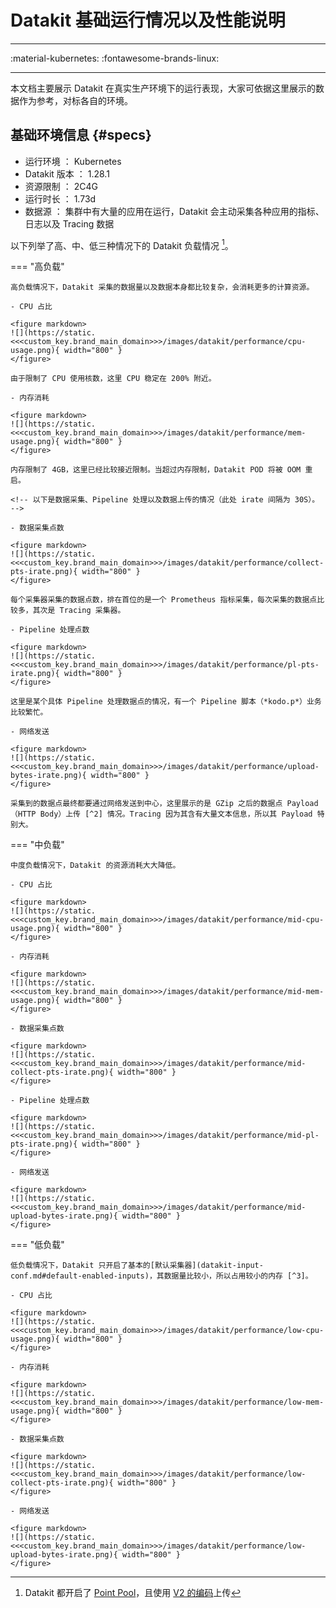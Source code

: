 
# Datakit 基础运行情况以及性能说明

---

:material-kubernetes: :fontawesome-brands-linux:

---

本文档主要展示 Datakit 在真实生产环境下的运行表现，大家可依据这里展示的数据作为参考，对标各自的环境。

## 基础环境信息 {#specs}

- 运行环境     ： Kubernetes
- Datakit 版本 ： 1.28.1
- 资源限制     ： 2C4G
- 运行时长     ： 1.73d
- 数据源       ： 集群中有大量的应用在运行，Datakit 会主动采集各种应用的指标、日志以及 Tracing 数据

以下列举了高、中、低三种情况下的 Datakit 负载情况 [^1]。

<!-- markdownlint-disable MD046 -->
=== "高负载"

    高负载情况下，Datakit 采集的数据量以及数据本身都比较复杂，会消耗更多的计算资源。
    
    - CPU 占比
    
    <figure markdown>
    ![](https://static.<<<custom_key.brand_main_domain>>>/images/datakit/performance/cpu-usage.png){ width="800" }
    </figure>
    
    由于限制了 CPU 使用核数，这里 CPU 稳定在 200% 附近。

    - 内存消耗
    
    <figure markdown>
    ![](https://static.<<<custom_key.brand_main_domain>>>/images/datakit/performance/mem-usage.png){ width="800" }
    </figure>
    
    内存限制了 4GB，这里已经比较接近限制。当超过内存限制，Datakit POD 将被 OOM 重启。
    
    <!-- 以下是数据采集、Pipeline 处理以及数据上传的情况（此处 irate 间隔为 30S）。 -->
    
    - 数据采集点数
    
    <figure markdown>
    ![](https://static.<<<custom_key.brand_main_domain>>>/images/datakit/performance/collect-pts-irate.png){ width="800" }
    </figure>
    
    每个采集器采集的数据点数，排在首位的是一个 Prometheus 指标采集，每次采集的数据点比较多，其次是 Tracing 采集器。
    
    - Pipeline 处理点数

    <figure markdown>
    ![](https://static.<<<custom_key.brand_main_domain>>>/images/datakit/performance/pl-pts-irate.png){ width="800" }
    </figure>
    
    这里是某个具体 Pipeline 处理数据点的情况，有一个 Pipeline 脚本（*kodo.p*）业务比较繁忙。
    
    - 网络发送

    <figure markdown>
    ![](https://static.<<<custom_key.brand_main_domain>>>/images/datakit/performance/upload-bytes-irate.png){ width="800" }
    </figure>
    
    采集到的数据点最终都要通过网络发送到中心，这里展示的是 GZip 之后的数据点 Payload （HTTP Body）上传 [^2] 情况。Tracing 因为其含有大量文本信息，所以其 Payload 特别大。

=== "中负载"

    中度负载情况下，Datakit 的资源消耗大大降低。
    
    - CPU 占比
    
    <figure markdown>
    ![](https://static.<<<custom_key.brand_main_domain>>>/images/datakit/performance/mid-cpu-usage.png){ width="800" }
    </figure>

    - 内存消耗

    <figure markdown>
    ![](https://static.<<<custom_key.brand_main_domain>>>/images/datakit/performance/mid-mem-usage.png){ width="800" }
    </figure>
    
    - 数据采集点数
    
    <figure markdown>
    ![](https://static.<<<custom_key.brand_main_domain>>>/images/datakit/performance/mid-collect-pts-irate.png){ width="800" }
    </figure>
    
    - Pipeline 处理点数

    <figure markdown>
    ![](https://static.<<<custom_key.brand_main_domain>>>/images/datakit/performance/mid-pl-pts-irate.png){ width="800" }
    </figure>
    
    - 网络发送

    <figure markdown>
    ![](https://static.<<<custom_key.brand_main_domain>>>/images/datakit/performance/mid-upload-bytes-irate.png){ width="800" }
    </figure>

=== "低负载"

    低负载情况下，Datakit 只开启了基本的[默认采集器](datakit-input-conf.md#default-enabled-inputs)，其数据量比较小，所以占用较小的内存 [^3]。

    - CPU 占比
    
    <figure markdown>
    ![](https://static.<<<custom_key.brand_main_domain>>>/images/datakit/performance/low-cpu-usage.png){ width="800" }
    </figure>

    - 内存消耗

    <figure markdown>
    ![](https://static.<<<custom_key.brand_main_domain>>>/images/datakit/performance/low-mem-usage.png){ width="800" }
    </figure>

    - 数据采集点数
    
    <figure markdown>
    ![](https://static.<<<custom_key.brand_main_domain>>>/images/datakit/performance/low-collect-pts-irate.png){ width="800" }
    </figure>

    - 网络发送

    <figure markdown>
    ![](https://static.<<<custom_key.brand_main_domain>>>/images/datakit/performance/low-upload-bytes-irate.png){ width="800" }
    </figure>

<!-- markdownlint-enable -->

<!-- markdownlint-disable MD053 -->
[^1]: Datakit 都开启了 [Point Pool](datakit-conf.md#point-pool)，且使用 [V2 的编码](datakit-conf.md#dataway-settings)上传
[^2]: 该数值跟 Pod 流量会有一定的出入，Pod 统计的是 Kubernetes 层面网络流量信息，它的值会比此处的流量要大
[^3]: 该低负载的 Datakit 是在额外的一台 Linux 服务器上测试的，它只开启了基础的采集器。由于没有 Pipeline 参与，所以没有对应的数据
<!-- markdownlint-enable -->
